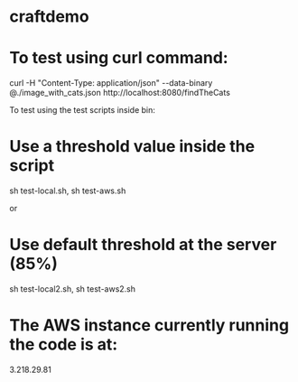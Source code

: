 # craftdemo

# To test using curl command:

curl -H "Content-Type: application/json" --data-binary @./image_with_cats.json http://localhost:8080/findTheCats

To test using the test scripts inside bin:

# Use a threshold value inside the script
sh test-local.sh,
sh test-aws.sh

or 

# Use default threshold at the server (85%)
sh test-local2.sh,
sh test-aws2.sh

# The AWS instance currently running the code is at:
3.218.29.81
